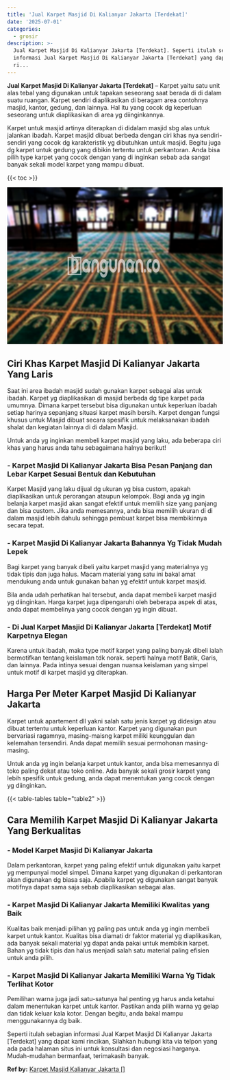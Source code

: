 ```yaml
---
title: 'Jual Karpet Masjid Di Kalianyar Jakarta [Terdekat]'
date: '2025-07-01'
categories:
  - grosir
description: >-
  Jual Karpet Masjid Di Kalianyar Jakarta [Terdekat]. Seperti itulah sebagian
  informasi Jual Karpet Masjid Di Kalianyar Jakarta [Terdekat] yang dapat kami
  ri...
---
```


**Jual Karpet Masjid Di Kalianyar Jakarta \[Terdekat\]** – Karpet yaitu satu unit alas tebal yang digunakan untuk tapakan seseorang saat berada di di dalam suatu ruangan. Karpet sendiri diaplikasikan di beragam area contohnya masjid, kantor, gedung, dan lainnya. Hal itu yang cocok dg keperluan seseorang untuk diaplikasikan di area yg diinginkannya.

Karpet untuk masjid artinya diterapkan di didalam masjid sbg alas untuk jalankan ibadah. Karpet masjid dibuat berbeda dengan ciri khas nya sendiri-sendiri yang cocok dg karakteristik yg dibutuhkan untuk masjid. Begitu juga dg karpet untuk gedung yang dibikin tertentu untuk perkantoran. Anda bisa pilih type karpet yang cocok dengan yang di inginkan sebab ada sangat banyak sekali model karpet yang mampu dibuat.

{{< toc >}}

![Jual Karpet Masjid Di Kalianyar Jakarta [Terdekat]](/images/grosir-karpet-murah-67.png)

## Ciri Khas Karpet Masjid Di Kalianyar Jakarta Yang Laris

Saat ini area ibadah masjid sudah gunakan karpet sebagai alas untuk ibadah. Karpet yg diaplikasikan di masjid berbeda dg tipe karpet pada umumnya. Dimana karpet tersebut bisa digunakan untuk keperluan ibadah setiap harinya sepanjang situasi karpet masih bersih. Karpet dengan fungsi khusus untuk Masjid dibuat secara spesifik untuk melaksanakan ibadah shalat dan kegiatan lainnya di di dalam Masjid.

Untuk anda yg inginkan membeli karpet masjid yang laku, ada beberapa ciri khas yang harus anda tahu sebagaimana halnya berikut!

### \- Karpet Masjid Di Kalianyar Jakarta Bisa Pesan Panjang dan Lebar Karpet Sesuai Bentuk dan Kebutuhan

Karpet Masjid yang laku dijual dg ukuran yg bisa custom, apakah diaplikasikan untuk perorangan ataupun kelompok. Bagi anda yg ingin belanja karpet masjid akan sangat efektif untuk memliih size yang panjang dan bisa custom. Jika anda memesannya, anda bisa memilih ukuran di di dalam masjid lebih dahulu sehingga pembuat karpet bisa membikinnya secara tepat.

### \- Karpet Masjid Di Kalianyar Jakarta Bahannya Yg Tidak Mudah Lepek

Bagi karpet yang banyak dibeli yaitu karpet masjid yang materialnya yg tidak tipis dan juga halus. Macam material yang satu ini bakal amat mendukung anda untuk gunakan bahan yg efektif untuk karpet masjid.

Bila anda udah perhatikan hal tersebut, anda dapat membeli karpet masjid yg diinginkan. Harga karpet juga dipengaruhi oleh beberapa aspek di atas, anda dapat membelinya yang cocok dengan yg ingin dibuat.

### \- Di Jual Karpet Masjid Di Kalianyar Jakarta \[Terdekat\] Motif Karpetnya Elegan

Karena untuk ibadah, maka type motif karpet yang paling banyak dibeli ialah bermotifkan tentang keislaman tdk norak. seperti halnya motif Batik, Garis, dan lainnya. Pada intinya sesuai dengan nuansa keislaman yang simpel untuk motif di karpet masjid yg diterapkan.

## Harga Per Meter Karpet Masjid Di Kalianyar Jakarta

Karpet untuk apartement dll yakni salah satu jenis karpet yg didesign atau dibuat tertentu untuk keperluan kantor. Karpet yang digunakan pun bervariasi ragamnya, masing-maisng karpet miliki keunggulan dan kelemahan tersendiri. Anda dapat memilih sesuai permohonan masing-masing.

Untuk anda yg ingin belanja karpet untuk kantor, anda bisa memesannya di toko paling dekat atau toko online. Ada banyak sekali grosir karpet yang lebih spesifik untuk gedung, anda dapat menentukan yang cocok dengan yg diinginkan.

{{< table-tables table="table2" >}}

## Cara Memilih Karpet Masjid Di Kalianyar Jakarta Yang Berkualitas

### \- Model Karpet Masjid Di Kalianyar Jakarta

Dalam perkantoran, karpet yang paling efektif untuk digunakan yaitu karpet yg mempunyai model simpel. Dimana karpet yang digunakan di perkantoran akan digunakan dg biasa saja. Apabila karpet yg digunakan sangat banyak motifnya dapat sama saja sebab diaplikasikan sebagai alas.

### \- Karpet Masjid Di Kalianyar Jakarta Memiliki Kwalitas yang Baik

Kualitas baik menjadi pilihan yg paling pas untuk anda yg ingin membeli karpet untuk kantor. Kualitas bisa diamati dr faktor material yg diaplikasikan, ada banyak sekali material yg dapat anda pakai untuk membikin karpet. Bahan yg tidak tipis dan halus menjadi salah satu material paling efisien untuk anda pilih.

### \- Karpet Masjid Di Kalianyar Jakarta Memiliki Warna Yg Tidak Terlihat Kotor

Pemilihan warna juga jadi satu-satunya hal penting yg harus anda ketahui dalam menentukan karpet untuk kantor. Pastikan anda pilih warna yg gelap dan tidak keluar kala kotor. Dengan begitu, anda bakal mampu menggunakannya dg baik.

Seperti itulah sebagian informasi Jual Karpet Masjid Di Kalianyar Jakarta \[Terdekat\] yang dapat kami rincikan, Silahkan hubungi kita via telpon yang ada pada halaman situs ini untuk konsultasi dan negosiasi harganya. Mudah-mudahan bermanfaat, terimakasih banyak.

**Ref by:**  [Karpet Masjid Kalianyar Jakarta []](https://id.wikipedia.org/wiki/Karpet)

